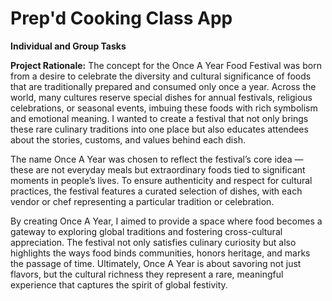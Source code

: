 # Prep'd Cooking Class App
**Individual and Group Tasks**

**Project Rationale:**
The concept for the Once A Year Food Festival was born from a desire to celebrate the diversity and cultural significance of foods that are traditionally prepared and consumed only once a year. Across the world, many cultures reserve special dishes for annual festivals, religious celebrations, or seasonal events, imbuing these foods with rich symbolism and emotional meaning. I wanted to create a festival that not only brings these rare culinary traditions into one place but also educates attendees about the stories, customs, and values behind each dish.

The name Once A Year was chosen to reflect the festival’s core idea — these are not everyday meals but extraordinary foods tied to significant moments in people’s lives. To ensure authenticity and respect for cultural practices, the festival features a curated selection of dishes, with each vendor or chef representing a particular tradition or celebration.

By creating Once A Year, I aimed to provide a space where food becomes a gateway to exploring global traditions and fostering cross-cultural appreciation. The festival not only satisfies culinary curiosity but also highlights the ways food binds communities, honors heritage, and marks the passage of time. Ultimately, Once A Year is about savoring not just flavors, but the cultural richness they represent a rare, meaningful experience that captures the spirit of global festivity.
